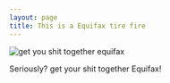 ```yaml
---
layout: page
title: This is a Equifax tire fire
---
```


![get you shit together equifax][equifuct]

Seriously? get your shit together Equifax!

[equifuct]: ./equifuct.gif
